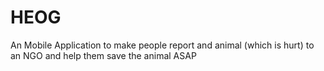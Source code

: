 # HEOG
An Mobile Application to make people report and animal (which is hurt) to an NGO and help them save the animal ASAP
